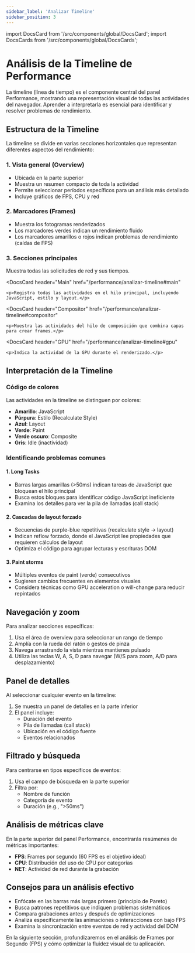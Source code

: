 ```yaml
---
sidebar_label: 'Analizar Timeline'
sidebar_position: 3
---
```


import DocsCard from '/src/components/global/DocsCard';
import DocsCards from '/src/components/global/DocsCards';

# Análisis de la Timeline de Performance

La timeline (línea de tiempo) es el componente central del panel Performance, mostrando una representación visual de todas las actividades del navegador. Aprender a interpretarla es esencial para identificar y resolver problemas de rendimiento.

## Estructura de la Timeline

La timeline se divide en varias secciones horizontales que representan diferentes aspectos del rendimiento:

### 1. Vista general (Overview)

- Ubicada en la parte superior
- Muestra un resumen compacto de toda la actividad
- Permite seleccionar períodos específicos para un análisis más detallado
- Incluye gráficos de FPS, CPU y red

### 2. Marcadores (Frames)

- Muestra los fotogramas renderizados
- Los marcadores verdes indican un rendimiento fluido
- Los marcadores amarillos o rojos indican problemas de rendimiento (caídas de FPS)

### 3. Secciones principales

<DocsCards>
  <DocsCard
    header="Network"
    href="/performance/analizar-timeline#network"
  >
    <p>Muestra todas las solicitudes de red y sus tiempos.</p>
  </DocsCard>
  
  <DocsCard
    header="Main"
    href="/performance/analizar-timeline#main"
  >
    <p>Registra todas las actividades en el hilo principal, incluyendo JavaScript, estilo y layout.</p>
  </DocsCard>
  
  <DocsCard
    header="Compositor"
    href="/performance/analizar-timeline#compositor"
  >
    <p>Muestra las actividades del hilo de composición que combina capas para crear frames.</p>
  </DocsCard>
  
  <DocsCard
    header="GPU"
    href="/performance/analizar-timeline#gpu"
  >
    <p>Indica la actividad de la GPU durante el renderizado.</p>
  </DocsCard>
</DocsCards>

## Interpretación de la Timeline

### Código de colores

Las actividades en la timeline se distinguen por colores:

- **Amarillo**: JavaScript
- **Púrpura**: Estilo (Recalculate Style)
- **Azul**: Layout
- **Verde**: Paint
- **Verde oscuro**: Composite
- **Gris**: Idle (inactividad)

### Identificando problemas comunes

#### 1. Long Tasks

- Barras largas amarillas (>50ms) indican tareas de JavaScript que bloquean el hilo principal
- Busca estos bloques para identificar código JavaScript ineficiente
- Examina los detalles para ver la pila de llamadas (call stack)

#### 2. Cascadas de layout forzado

- Secuencias de purple-blue repetitivas (recalculate style → layout)
- Indican reflow forzado, donde el JavaScript lee propiedades que requieren cálculos de layout
- Optimiza el código para agrupar lecturas y escrituras DOM

#### 3. Paint storms

- Múltiples eventos de paint (verde) consecutivos
- Sugieren cambios frecuentes en elementos visuales
- Considera técnicas como GPU acceleration o will-change para reducir repintados

## Navegación y zoom

Para analizar secciones específicas:

1. Usa el área de overview para seleccionar un rango de tiempo
2. Amplía con la rueda del ratón o gestos de pinza
3. Navega arrastrando la vista mientras mantienes pulsado
4. Utiliza las teclas W, A, S, D para navegar (W/S para zoom, A/D para desplazamiento)

## Panel de detalles

Al seleccionar cualquier evento en la timeline:

1. Se muestra un panel de detalles en la parte inferior
2. El panel incluye:
   - Duración del evento
   - Pila de llamadas (call stack)
   - Ubicación en el código fuente
   - Eventos relacionados

## Filtrado y búsqueda

Para centrarse en tipos específicos de eventos:

1. Usa el campo de búsqueda en la parte superior
2. Filtra por:
   - Nombre de función
   - Categoría de evento
   - Duración (e.g., ">50ms")

## Análisis de métricas clave

En la parte superior del panel Performance, encontrarás resúmenes de métricas importantes:

- **FPS**: Frames por segundo (60 FPS es el objetivo ideal)
- **CPU**: Distribución del uso de CPU por categorías
- **NET**: Actividad de red durante la grabación

## Consejos para un análisis efectivo

- Enfócate en las barras más largas primero (principio de Pareto)
- Busca patrones repetitivos que indiquen problemas sistemáticos
- Compara grabaciones antes y después de optimizaciones
- Analiza específicamente las animaciones o interacciones con bajo FPS
- Examina la sincronización entre eventos de red y actividad del DOM

En la siguiente sección, profundizaremos en el análisis de Frames por Segundo (FPS) y cómo optimizar la fluidez visual de tu aplicación.